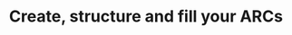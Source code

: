 ---
title: Create, structure and fill your ARCs
summary: Our tools ARCitect and ARCCommander simplify the creation, structuring and maintenance of ARCs.
icon: tabler:device-desktop-code
href: "/articles/collect-and-structure"
---